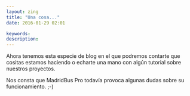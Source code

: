 ```yaml
---
layout: zing
title: "Una cosa..."
date: 2016-01-29 02:01

keywords: 
description: 
---
```


Ahora tenemos esta especie de blog en el que podremos contarte que cositas estamos haciendo o echarte una mano con algún tutorial sobre nuestros proyectos. 

Nos consta que MadridBus Pro todavía provoca algunas dudas sobre su funcionamiento. ;-)
